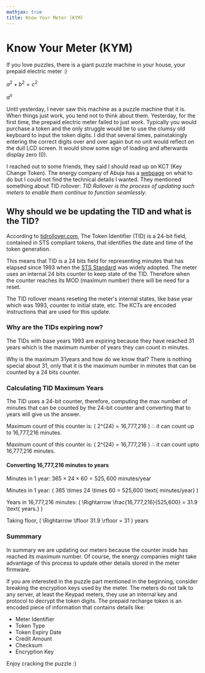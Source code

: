 ```yaml
---
mathjax: true
title: Know Your Meter (KYM)
---
```


# Know Your Meter (KYM)

If you love puzzles, there is a giant puzzle machine in your house, your prepaid electric meter :)

$a^2 + b^2 = c^2$

$a^n$

Until yesterday, I never saw this machine as a puzzle machine that it is. When things just work, you tend not to think about them. Yesterday, for the first time, the prepaid electric meter failed to just work. Typically you would purchase a token and the only struggle would be to use the clumsy old keyboard to input the token digits. I did that several times, painstakingly entering the correct digits over and over again but no unit would reflect on the dull LCD screen. It would show some sign of loading and afterwards display zero (0).

I reached out to some friends, they said I should read up on KCT (Key Change Token). The energy company of Abuja has a [webpage](https://www.abujaelectricity.com/about-tid-rollover/) on what to do but I could not find the technical details I wanted. They mentioned something about TID rollover: _TID Rollover is the process of updating such meters to enable them continue to function seamlessly_.

## Why should we be updating the TID and what is the TID?

According to [tidrollover.com](https://tidrollover.com/What-is-TID/Introduction-to-TID), The Token Identifier (TID) is a 24-bit field, contained in STS compliant tokens, that identifies the date and time of the token generation.

This means that TID is a 24 bits field for representing minutes that has elapsed since 1993 when the [STS Standard](https://www.sts.org.za/#gsc.tab=0) was widely adopted. The meter uses an internal 24 bits counter to keep state of the TID. Therefore when the counter reaches its MOD (maximum number) there will be need for a reset. 

The TID rollover means reseting the meter's internal states, like base year which was 1993, counter to initial state, etc. The KCTs are encoded instructions that are used for this update.

### Why are the TIDs expiring now?

The TIDs with base years 1993 are expiring because they have reached 31 years which is the maximum number of years they can count in minutes.

Why is the maximum 31years and how do we know that? There is nothing special about 31, only that it is the maximum number in minutes that can be counted by a 24 bits counter.

### Calculating TID Maximum Years

The TID uses a 24-bit counter, therefore, computing the max number of minutes that can be counted by the 24-bit counter and converting that to years will give us the answer.

Maximum count of this counter is: \( 2^{24} = 16,777,216 \) ∴ it can count up to 16,777,216 minutes.

Maximum count of this counter is: \( 2^{24} = 16,777,216 \) ∴ it can count upto 16,777,216 minutes.

#### Converting 16,777,216 minutes to years

Minutes in 1 year: $365 \times 24 \times 60 = 525,600 \text{ minutes/year}$

Minutes in 1 year: \( 365 \times 24 \times 60 = 525,600 \text{ minutes/year} \)

Years in 16,777,216 minutes: <span> \( \Rightarrow \frac{16,777,216}{525,600} = 31.9 \text{ years.} \) </span>

Taking floor, <span>\( \Rightarrow \lfloor 31.9 \rfloor = 31 \)</span> years


### Summmary

In summary we are updating our meters because the counter inside has reached its maximum number. Of course, the energy companies might take advantage of this process to update other details stored in the meter firmware.

If you are interested in the puzzle part mentioned in the beginning, consider breaking the encryption keys used by the meter. The meters do not talk to any server, at least the Keypad meters, they use an internal key and protocol to decrypt the token digits. The prepaid recharge token is an encoded piece of information that contains details like:

- Meter Identifier
- Token Type
- Token Expiry Date
- Credit Amount
- Checksum
- Encryption Key

Enjoy cracking the puzzle :)
